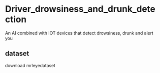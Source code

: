# Driver_drowsiness_and_drunk_detection
An AI combined  with IOT devices that detect drowsiness, drunk and alert you
## dataset
download mrleyedataset 
